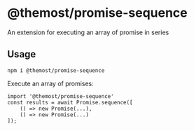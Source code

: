 # @themost/promise-sequence
An extension for executing an array of promise in series

## Usage
    npm i @themost/promise-sequence

Execute an array of promises:

    import '@themost/promise-sequence'
    const results = await Promise.sequence([
        () => new Promise(...),
        () => new Promise(...)
    ]);
